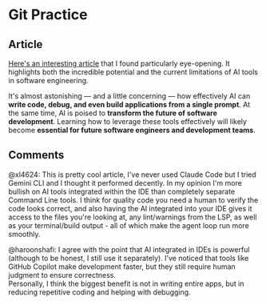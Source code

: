 # Git Practice

## Article
[Here's an interesting article](https://medium.com/@dan.avila7/claude-code-from-zero-to-hero-bebe2436ac32) that I found particularly eye-opening. It highlights both the incredible potential and the current limitations of AI tools in software engineering. 

It's almost astonishing — and a little concerning — how effectively AI can **write code, debug, and even build applications from a single prompt**. At the same time, AI is poised to **transform the future of software development**. Learning how to leverage these tools effectively will likely become **essential for future software engineers and development teams**.

## Comments

@xl4624: This is pretty cool article, I've never used Claude Code but I tried Gemini CLI and I thought it performed decently. In my opinion I'm more bullish on AI tools integrated within the IDE than completely separate Command Line tools. I think for quality code you need a human to verify the code looks correct, and also having the AI integrated into your IDE gives it access to the files you're looking at, any lint/warnings from the LSP, as well as your terminal/build output - all of which make the agent loop run more smoothly.

@haroonshafi: I agree with the point that AI integrated in IDEs is powerful (although to be honest, I still use it separately). I’ve noticed that tools like GitHub Copilot make development faster, but they still require human judgment to ensure correctness.  
Personally, I think the biggest benefit is not in writing entire apps, but in reducing repetitive coding and helping with debugging.
